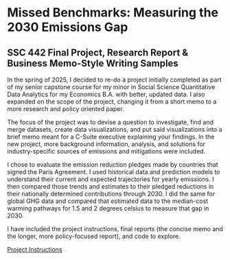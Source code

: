 # Missed Benchmarks: Measuring the 2030 Emissions Gap 

## SSC 442 Final Project, Research Report & Business Memo-Style Writing Samples

In the spring of 2025, I decided to re-do a project initially completed as part of my senior capstone course for my minor in Social Science Quantitative Data Analytics for my Economics B.A. with better, updated data. I also expanded on the scope of the project, changing it from a short memo to a more research and policy oriented paper.

The focus of the project was to devise a question to investigate, find and merge datasets, create data visualizations, and put said visualizations into a brief memo meant for a C-Suite executive explaining your findings. In the new project, more background information, analysis, and solutions for industry-specific sources of emissions and mitigations were included.

I chose to evaluate the emission reduction pledges made by countries that signed the Paris Agreement. I used historical data and prediction models to understand their current and expected trajectories for yearly emissions. I then compared those trends and estimates to their pledged reductions in their nationally determined contributions through 2030. I did the same for global GHG data and compared that estimated data to the median-cost warming pathways for 1.5 and 2 degrees celsius to measure that gap in 2030.

I have included the project instructions, final reports (the concise memo and the longer, more policy-focused report), and code to explore.

[Project Instructions](https://github.com/walter-elizabeth/Missed-Benchmarks/blob/2c7ec4840b24fb7aa64d849461d649b0082c3703/Project%20Instructions)
